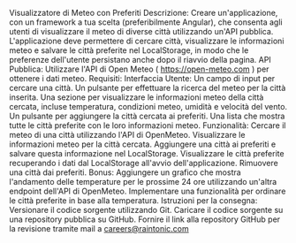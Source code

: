 Visualizzatore di Meteo con Preferiti
Descrizione:
Creare un'applicazione, con un framework a tua scelta (preferibilmente Angular), che consenta agli utenti di
visualizzare il meteo di diverse città utilizzando un'API pubblica. L'applicazione deve permettere di cercare città,
visualizzare le informazioni meteo e salvare le città preferite nel LocalStorage, in modo che le preferenze
dell'utente persistano anche dopo il riavvio della pagina.
API Pubblica:
Utilizzare l'API di
Open Meteo
(
https://open-meteo.com
) per ottenere i dati meteo.
Requisiti:
Interfaccia Utente:
Un campo di input per cercare una città.
Un pulsante per effettuare la ricerca del meteo per la città inserita.
Una sezione per visualizzare le informazioni meteo della città cercata, incluse temperatura, condizioni
meteo, umidità e velocità del vento.
Un pulsante per aggiungere la città cercata ai preferiti.
Una lista che mostra tutte le città preferite con le loro informazioni meteo.
Funzionalità:
Cercare il meteo di una città utilizzando l'API di OpenMeteo.
Visualizzare le informazioni meteo per la città cercata.
Aggiungere una città ai preferiti e salvare questa informazione nel LocalStorage.
Visualizzare le città preferite recuperando i dati dal LocalStorage all'avvio dell'applicazione.
Rimuovere una città dai preferiti.
Bonus:
Aggiungere un grafico che mostra l'andamento delle temperature per le prossime 24 ore utilizzando
un'altra endpoint dell'API di OpenMeteo.
Implementare una funzionalità per ordinare le città preferite in base alla temperatura.
Istruzioni per la consegna:
Versionare il codice sorgente utilizzando Git.
Caricare il codice sorgente su una repository pubblica su GitHub.
Fornire il link alla repository GitHub per la revisione tramite mail a
careers@raintonic.com